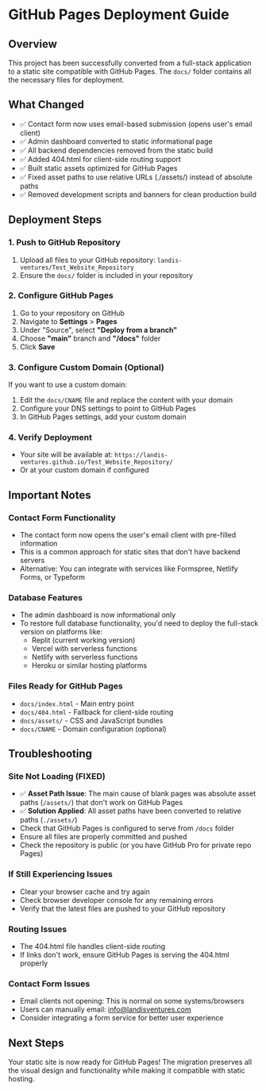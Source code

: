 # GitHub Pages Deployment Guide

## Overview
This project has been successfully converted from a full-stack application to a static site compatible with GitHub Pages. The `docs/` folder contains all the necessary files for deployment.

## What Changed
- ✅ Contact form now uses email-based submission (opens user's email client)
- ✅ Admin dashboard converted to static informational page
- ✅ All backend dependencies removed from the static build
- ✅ Added 404.html for client-side routing support
- ✅ Built static assets optimized for GitHub Pages
- ✅ Fixed asset paths to use relative URLs (./assets/) instead of absolute paths
- ✅ Removed development scripts and banners for clean production build

## Deployment Steps

### 1. Push to GitHub Repository
1. Upload all files to your GitHub repository: `landis-ventures/Test_Website_Repository`
2. Ensure the `docs/` folder is included in your repository

### 2. Configure GitHub Pages
1. Go to your repository on GitHub
2. Navigate to **Settings** > **Pages**
3. Under "Source", select **"Deploy from a branch"**
4. Choose **"main"** branch and **"/docs"** folder
5. Click **Save**

### 3. Configure Custom Domain (Optional)
If you want to use a custom domain:
1. Edit the `docs/CNAME` file and replace the content with your domain
2. Configure your DNS settings to point to GitHub Pages
3. In GitHub Pages settings, add your custom domain

### 4. Verify Deployment
- Your site will be available at: `https://landis-ventures.github.io/Test_Website_Repository/`
- Or at your custom domain if configured

## Important Notes

### Contact Form Functionality
- The contact form now opens the user's email client with pre-filled information
- This is a common approach for static sites that don't have backend servers
- Alternative: You can integrate with services like Formspree, Netlify Forms, or Typeform

### Database Features
- The admin dashboard is now informational only
- To restore full database functionality, you'd need to deploy the full-stack version on platforms like:
  - Replit (current working version)
  - Vercel with serverless functions
  - Netlify with serverless functions
  - Heroku or similar hosting platforms

### Files Ready for GitHub Pages
- `docs/index.html` - Main entry point
- `docs/404.html` - Fallback for client-side routing
- `docs/assets/` - CSS and JavaScript bundles
- `docs/CNAME` - Domain configuration (optional)

## Troubleshooting

### Site Not Loading (FIXED)
- ✅ **Asset Path Issue**: The main cause of blank pages was absolute asset paths (`/assets/`) that don't work on GitHub Pages
- ✅ **Solution Applied**: All asset paths have been converted to relative paths (`./assets/`)
- Check that GitHub Pages is configured to serve from `/docs` folder
- Ensure all files are properly committed and pushed
- Check the repository is public (or you have GitHub Pro for private repo Pages)

### If Still Experiencing Issues
- Clear your browser cache and try again
- Check browser developer console for any remaining errors
- Verify that the latest files are pushed to your GitHub repository

### Routing Issues
- The 404.html file handles client-side routing
- If links don't work, ensure GitHub Pages is serving the 404.html properly

### Contact Form Issues
- Email clients not opening: This is normal on some systems/browsers
- Users can manually email: info@landisventures.com
- Consider integrating a form service for better user experience

## Next Steps
Your static site is now ready for GitHub Pages! The migration preserves all the visual design and functionality while making it compatible with static hosting.
